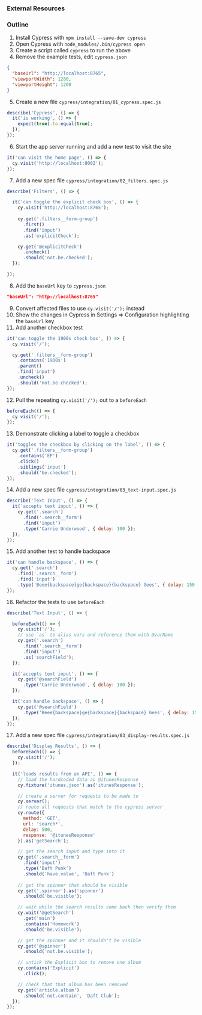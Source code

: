 ### External Resources

### Outline
1. Install Cypress with `npm install --save-dev cypress`
2. Open Cypress with `node_modules/.bin/cypress open`
3. Create a script called `cypress` to run the above
4. Remove the example tests, edit `cypress.json`

```json
{
  "baseUrl": "http://localhost:8765",
  "viewportWidth": 1280,
  "viewportHeight": 1200
}
```

5. Create a new file `cypress/integration/01_cypress.spec.js`

```js
describe('Cypress', () => {
  it('is working', () => {
    expect(true).to.equal(true);
  });
});
```

6. Start the app server running and add a new test to visit the site

```js
it('can visit the home page', () => {
  cy.visit('http://localhost:8002');
});
```

7. Add a new spec file `cypress/integration/02_filters.spec.js`

```js
describe('Filters', () => {

  it('can toggle the explicit check box', () => {
    cy.visit('http://localhost:8765');
    
    cy.get('.filters__form-group')
      .first()
      .find('input')
      .as('explicitCheck');

    cy.get('@explicitCheck')
      .uncheck()
      .should('not.be.checked');
  });

});
```

8. Add the `baseUrl` key to `cypress.json`

```json
"baseUrl": "http://localhost:8765"
```

9. Convert affected files to use `cy.visit('/');` instead
10. Show the changes in Cypress in Settings => Configuration highlighting the `baseUrl` key
11. Add another checkbox test

```js
it('can toggle the 1900s check box', () => {
  cy.visit('/');

  cy.get('.filters__form-group')
    .contains('1900s')
    .parent()
    .find('input')
    .uncheck()
    .should('not.be.checked');
});
```

12. Pull the repeating `cy.visit('/');` out to a `beforeEach`

```js
beforeEach(() => {
  cy.visit('/');
});
```

13. Demonstrate clicking a label to toggle a checkbox

```js
it('toggles the checkbox by clicking on the label', () => {
  cy.get('.filters__form-group')
    .contains('EP')
    .click()
    .siblings('input')
    .should('be.checked');
});
```

14. Add a new spec file `cypress/integration/03_text-input.spec.js`

```js
describe('Text Input', () => {
  it('accepts text input', () => {
    cy.get('.search')
      .find('.search__form')
      .find('input')
      .type('Carrie Underwood', { delay: 100 });
  });
});
```

15. Add another test to handle backspace

```js
it('can handle backspace', () => {
  cy.get('.search')
    .find('.search__form')
    .find('input')
    .type('Beee{backspace}ge{backspace}{backspace} Gees', { delay: 150 });
});
```

16. Refactor the tests to use `beforeEach`

```js
describe('Text Input', () => {

  beforeEach(() => {
    cy.visit('/');
    // use `as` to alias vars and reference them with @varName
    cy.get('.search')
      .find('.search__form')
      .find('input')
      .as('searchField');
  });

  it('accepts text input', () => {
    cy.get('@searchField')
      .type('Carrie Underwood', { delay: 100 });
  });

  it('can handle backspace', () => {
    cy.get('@searchField')
      .type('Beee{backspace}ge{backspace}{backspace} Gees', { delay: 150 });
  });
});
```

17. Add a new spec file `cypress/integration/03_display-results.spec.js`

```js
describe('Display Results', () => {
  beforeEach(() => {
    cy.visit('/');
  });

  it('loads results from an API', () => {
    // load the hardcoded data as @itunesResponse
    cy.fixture('itunes.json').as('itunesResponse');

    // create a server for requests to be made to
    cy.server();
    // route all requests that match to the cypress server
    cy.route({
      method: 'GET',
      url: 'search*',
      delay: 500,
      response: '@itunesResponse'
    }).as('getSearch');

    // get the search input and type into it
    cy.get('.search__form')
      .find('input')
      .type('Daft Punk')
      .should('have.value', 'Daft Punk')
      
    // get the spinner that should be visible
    cy.get('.spinner').as('spinner')
      .should('be.visible');

    // wait while the search results come back then verify them
    cy.wait('@getSearch')
      .get('main')
      .contains('Homework')
      .should('be.visible');

    // get the spinner and it shouldn't be visible
    cy.get('@spinner')
      .should('not.be.visible');

    // untick the Explicit box to remove one album
    cy.contains('Explicit')
      .click();

    // check that that album has been removed
    cy.get('article.album')
      .should('not.contain', 'Daft Club');
  });
});
```
